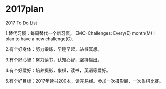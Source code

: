 # 2017plan
2017 To Do List

1.替代习惯：每周替代一个新习惯。
  EMC-Challenges: Every(E) month(M)  I plan to have a new challenge(C). 

2.有个好身体：努力锻炼，早睡早起，站桩冥想。

3.有个好心智：努力读书，认知心智，坚持输出。

4.有个好爱好：培养摄影，象棋，读书，英语等爱好。

5.有个好目标：2017年读书200本，读完易经。参加一次摄影展、一次象棋比赛。

